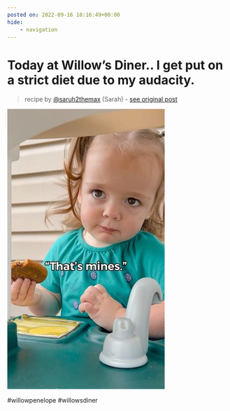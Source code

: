 ```yaml
---
posted on: 2022-09-16 18:16:49+00:00
hide:
    - navigation
---
```


# Today at Willow’s Diner.. I get put on a strict diet due to my audacity.  

> recipe by [@saruh2themax](https://www.instagram.com/saruh2themax/) 
(Sarah) - [see original post](https://instagram.com/p/Cik8Ka9JPz3)

![](../img/saruh2themax_16-09-2022_1809.png)


\#willowpenelope \#willowsdiner 